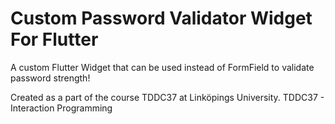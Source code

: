 # Custom Password Validator Widget For Flutter
A custom Flutter Widget that can be used instead of FormField to validate password strength!

Created as a part of the course TDDC37 at Linköpings University.
TDDC37 - Interaction Programming
